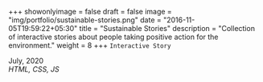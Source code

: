+++
showonlyimage = false
draft = false
image = "img/portfolio/sustainable-stories.png"
date = "2016-11-05T19:59:22+05:30"
title = "Sustainable Stories"
description = "Collection of interactive stories about people taking positive action for the environment."
weight = 8
+++
`Interactive Story`

July, 2020  
*HTML, CSS, JS*

<!--more-->
